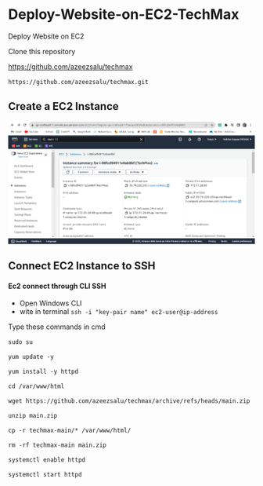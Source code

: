 # Deploy-Website-on-EC2-TechMax
Deploy Website on EC2

Clone this repository 

<a href="https://github.com/azeezsalu/techmax"> https://github.com/azeezsalu/techmax


```html
https://github.com/azeezsalu/techmax.git
```

## Create a EC2 Instance

<img src="https://github.com/vaibhavkapase1302/Deploy-Website-on-EC2-TechMax/blob/main/EC2%20Instance%20Launch.png"  alt="EC@ Instance Launch">


## Connect EC2 Instance to SSH

#### Ec2 connect through CLI SSH
* Open Windows CLI 
* wite in terminal ```ssh -i "key-pair name" ec2-user@ip-address```

Type these commands in cmd

```
sudo su
```

```
yum update -y
```

```
yum install -y httpd
```

```
cd /var/www/html
```

```
wget https://github.com/azeezsalu/techmax/archive/refs/heads/main.zip
```

```
unzip main.zip
```

```
cp -r techmax-main/* /var/www/html/
```

```
rm -rf techmax-main main.zip
```

```
systemctl enable httpd
```

```
systemctl start httpd
```
